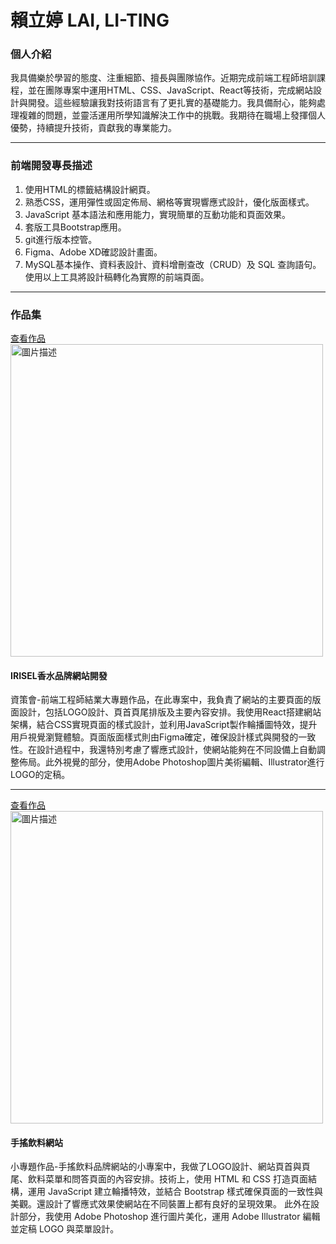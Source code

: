 
# 賴立婷 LAI, LI-TING

### 個人介紹
我具備樂於學習的態度、注重細節、擅長與團隊協作。近期完成前端工程師培訓課程，並在團隊專案中運用HTML、CSS、JavaScript、React等技術，完成網站設計與開發。這些經驗讓我對技術語言有了更扎實的基礎能力。我具備耐心，能夠處理複雜的問題，並靈活運用所學知識解決工作中的挑戰。我期待在職場上發揮個人優勢，持續提升技術，貢獻我的專業能力。

-----------------------------------------------------------

### 前端開發專長描述
1. 使用HTML的標籤結構設計網頁。
2. 熟悉CSS，運用彈性或固定佈局、網格等實現響應式設計，優化版面樣式。
3. JavaScript 基本語法和應用能力，實現簡單的互動功能和頁面效果。
4. 套版工具Bootstrap應用。
5. git進行版本控管。
6. Figma、Adobe XD確認設計畫面。
7. MySQL基本操作、資料表設計、資料增刪查改（CRUD）及 SQL 查詢語句。
使用以上工具將設計稿轉化為實際的前端頁面。

-----------------------------------------------------------

### 作品集

[查看作品](https://lydia860227.github.io/IRISEL_website-home/)
<img src="https://i.imgur.com/W22w4iC.png" alt="圖片描述" style="width: 500px; height: auto;">
#### IRISEL香水品牌網站開發
資策會-前端工程師結業大專題作品，在此專案中，我負責了網站的主要頁面的版面設計，包括LOGO設計、頁首頁尾排版及主要內容安排。我使用React搭建網站架構，結合CSS實現頁面的樣式設計，並利用JavaScript製作輪播圖特效，提升用戶視覺瀏覽體驗。頁面版面樣式則由Figma確定，確保設計樣式與開發的一致性。在設計過程中，我還特別考慮了響應式設計，使網站能夠在不同設備上自動調整佈局。此外視覺的部分，使用Adobe Photoshop圖片美術編輯、Illustrator進行LOGO的定稿。

-----------------------------------------------------------

[查看作品](https://lydia860227.github.io/Small-topic-beverage-website/HTML/index.html)
<img src="https://i.imgur.com/E8x30Rd.png" alt="圖片描述" style="width: 500px; height: auto;">
#### 手搖飲料網站
小專題作品-手搖飲料品牌網站的小專案中，我做了LOGO設計、網站頁首與頁尾、飲料菜單和問答頁面的內容安排。技術上，使用 HTML 和 CSS 打造頁面結構，運用 JavaScript 建立輪播特效，並結合 Bootstrap 樣式確保頁面的一致性與美觀。還設計了響應式效果使網站在不同裝置上都有良好的呈現效果。
此外在設計部分，我使用 Adobe Photoshop 進行圖片美化，運用 Adobe Illustrator 編輯並定稿 LOGO 與菜單設計。

